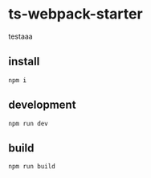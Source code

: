 # ts-webpack-starter
testaaa
## install
```
npm i
```

## development
```
npm run dev
```

## build
```
npm run build
```
